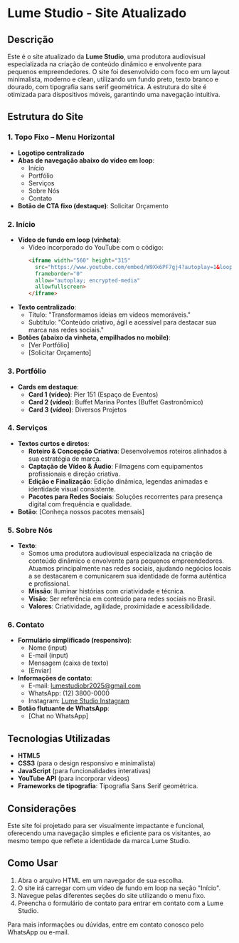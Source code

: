 # Lume Studio - Site Atualizado

## Descrição

Este é o site atualizado da **Lume Studio**, uma produtora audiovisual especializada na criação de conteúdo dinâmico e envolvente para pequenos empreendedores. O site foi desenvolvido com foco em um layout minimalista, moderno e clean, utilizando um fundo preto, texto branco e dourado, com tipografia sans serif geométrica. A estrutura do site é otimizada para dispositivos móveis, garantindo uma navegação intuitiva.

## Estrutura do Site

### 1. **Topo Fixo – Menu Horizontal**
- **Logotipo centralizado**
- **Abas de navegação abaixo do vídeo em loop**:
  - Início
  - Portfólio
  - Serviços
  - Sobre Nós
  - Contato
- **Botão de CTA fixo (destaque)**: Solicitar Orçamento

### 2. **Início**
- **Vídeo de fundo em loop (vinheta)**:
  - Vídeo incorporado do YouTube com o código:
    ```html
    <iframe width="560" height="315" 
      src="https://www.youtube.com/embed/W9Xk6PF7gj4?autoplay=1&loop=1&playlist=W9Xk6PF7gj4&mute=1" 
      frameborder="0" 
      allow="autoplay; encrypted-media" 
      allowfullscreen>
    </iframe>
    ```
- **Texto centralizado**:
  - Título: "Transformamos ideias em vídeos memoráveis."
  - Subtítulo: "Conteúdo criativo, ágil e acessível para destacar sua marca nas redes sociais."
- **Botões (abaixo da vinheta, empilhados no mobile)**:
  - [Ver Portfólio]
  - [Solicitar Orçamento]

### 3. **Portfólio**
- **Cards em destaque**:
  - **Card 1 (vídeo)**: Pier 151 (Espaço de Eventos)
  - **Card 2 (vídeo)**: Buffet Marina Pontes (Buffet Gastronômico)
  - **Card 3 (vídeo)**: Diversos Projetos

### 4. **Serviços**
- **Textos curtos e diretos**:
  - **Roteiro & Concepção Criativa**: Desenvolvemos roteiros alinhados à sua estratégia de marca.
  - **Captação de Vídeo & Áudio**: Filmagens com equipamentos profissionais e direção criativa.
  - **Edição e Finalização**: Edição dinâmica, legendas animadas e identidade visual consistente.
  - **Pacotes para Redes Sociais**: Soluções recorrentes para presença digital com frequência e qualidade.
- **Botão**: [Conheça nossos pacotes mensais]

### 5. **Sobre Nós**
- **Texto**:
  - Somos uma produtora audiovisual especializada na criação de conteúdo dinâmico e envolvente para pequenos empreendedores. Atuamos principalmente nas redes sociais, ajudando negócios locais a se destacarem e comunicarem sua identidade de forma autêntica e profissional.
  - **Missão**: Iluminar histórias com criatividade e técnica.
  - **Visão**: Ser referência em conteúdo para redes sociais no Brasil.
  - **Valores**: Criatividade, agilidade, proximidade e acessibilidade.

### 6. **Contato**
- **Formulário simplificado (responsivo)**:
  - Nome (input)
  - E-mail (input)
  - Mensagem (caixa de texto)
  - [Enviar]
- **Informações de contato**:
  - E-mail: lumestudiobr2025@gmail.com
  - WhatsApp: (12) 3800-0000
  - Instagram: [Lume Studio Instagram](https://www.instagram.com/lumestudiobrasil?igsh=ZW92dzFjbDVpeWF4)
- **Botão flutuante de WhatsApp**:
  - [Chat no WhatsApp]

## Tecnologias Utilizadas
- **HTML5**
- **CSS3** (para o design responsivo e minimalista)
- **JavaScript** (para funcionalidades interativas)
- **YouTube API** (para incorporar vídeos)
- **Frameworks de tipografia**: Tipografia Sans Serif geométrica.

## Considerações
Este site foi projetado para ser visualmente impactante e funcional, oferecendo uma navegação simples e eficiente para os visitantes, ao mesmo tempo que reflete a identidade da marca Lume Studio.

## Como Usar
1. Abra o arquivo HTML em um navegador de sua escolha.
2. O site irá carregar com um vídeo de fundo em loop na seção "Início".
3. Navegue pelas diferentes seções do site utilizando o menu fixo.
4. Preencha o formulário de contato para entrar em contato com a Lume Studio.

Para mais informações ou dúvidas, entre em contato conosco pelo WhatsApp ou e-mail.



